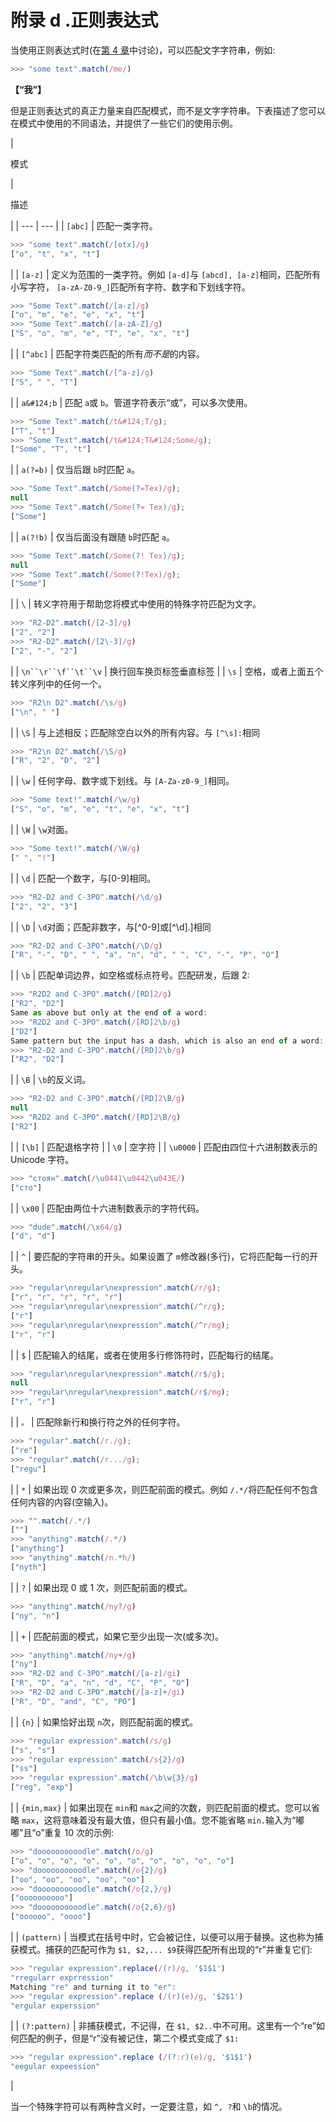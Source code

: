 # 附录 d .正则表达式

当使用正则表达式时(在[第 4 章](04.html "Chapter 4\. Objects")中讨论)，可以匹配文字字符串，例如:

```js
>>> "some text".match(/me/)

```

**【“我”】**

但是正则表达式的真正力量来自匹配模式，而不是文字字符串。下表描述了您可以在模式中使用的不同语法，并提供了一些它们的使用示例。

<colgroup><col width="1" style="text-align: left"> <col width="4.5" style="text-align: left"></colgroup> 
| 

模式

 | 

描述

 |
| --- | --- |
| `[abc]` | 匹配一类字符。

```js
>>> "some text".match(/[otx]/g)
["o", "t", "x", "t"]

```

 |
| `[a-z]` | 定义为范围的一类字符。例如 `[a-d]`与 `[abcd], [a-z]`相同，匹配所有小写字符， `[a-zA-Z0-9_]`匹配所有字符、数字和下划线字符。

```js
>>> "Some Text".match(/[a-z]/g)
["o", "m", "e", "e", "x", "t"]
>>> "Some Text".match(/[a-zA-Z]/g)
["S", "o", "m", "e", "T", "e", "x", "t"]

```

 |
| `[^abc]` | 匹配字符类匹配的所有*而不是*的内容。

```js
>>> "Some Text".match(/[^a-z]/g)
["S", " ", "T"]

```

 |
| `a&#124;b` | 匹配 `a`或 `b`。管道字符表示“或”，可以多次使用。

```js
>>> "Some Text".match(/t&#124;T/g);
["T", "t"]
>>> "Some Text".match(/t&#124;T&#124;Some/g);
["Some", "T", "t"]

```

 |
| `a(?=b)` | 仅当后跟 `b`时匹配 `a`。

```js
>>> "Some Text".match(/Some(?=Tex)/g);
null
>>> "Some Text".match(/Some(?= Tex)/g);
["Some"]

```

 |
| `a(?!b)` | 仅当后面没有跟随 `b`时匹配 `a`。

```js
>>> "Some Text".match(/Some(?! Tex)/g);
null
>>> "Some Text".match(/Some(?!Tex)/g);
["Some"]

```

 |
| `\` | 转义字符用于帮助您将模式中使用的特殊字符匹配为文字。

```js
>>> "R2-D2".match(/[2-3]/g)
["2", "2"]
>>> "R2-D2".match(/[2\-3]/g)
["2", "-", "2"]

```

 |
| `\n``\r``\f``\t``\v` | 换行回车换页标签垂直标签 |
| `\s` | 空格，或者上面五个转义序列中的任何一个。

```js
>>> "R2\n D2".match(/\s/g)
["\n", " "]

```

 |
| `\S` | 与上述相反；匹配除空白以外的所有内容。与 `[^\s]:`相同

```js
>>> "R2\n D2".match(/\S/g)
["R", "2", "D", "2"]

```

 |
| `\w` | 任何字母、数字或下划线。与 `[A-Za-z0-9_]`相同。

```js
>>> "Some text!".match(/\w/g)
["S", "o", "m", "e", "t", "e", "x", "t"]

```

 |
| `\W` | `\w`对面。

```js
>>> "Some text!".match(/\W/g)
[" ", "!"]

```

 |
| `\d` | 匹配一个数字，与[0-9]相同。

```js
>>> "R2-D2 and C-3PO".match(/\d/g)
["2", "2", "3"]

```

 |
| `\D` | `\d`对面；匹配非数字，与[^0-9]或[^\d].]相同

```js
>>> "R2-D2 and C-3PO".match(/\D/g)
["R", "-", "D", " ", "a", "n", "d", " ", "C", "-", "P", "O"]

```

 |
| `\b` | 匹配单词边界，如空格或标点符号。匹配研发，后跟 2:

```js
>>> "R2D2 and C-3PO".match(/[RD]2/g)
["R2", "D2"]
Same as above but only at the end of a word:
>>> "R2D2 and C-3PO".match(/[RD]2\b/g)
["D2"]
Same pattern but the input has a dash, which is also an end of a word:
>>> "R2-D2 and C-3PO".match(/[RD]2\b/g)
["R2", "D2"]

```

 |
| `\B` | `\b`的反义词。

```js
>>> "R2-D2 and C-3PO".match(/[RD]2\B/g)
null
>>> "R2D2 and C-3PO".match(/[RD]2\B/g)
["R2"]

```

 |
| `[\b]` | 匹配退格字符 |
| `\0` | 空字符 |
| `\u0000` | 匹配由四位十六进制数表示的 Unicode 字符。

```js
>>> "стоян".match(/\u0441\u0442\u043E/)
["сто"]

```

 |
| `\x00` | 匹配由两位十六进制数表示的字符代码。

```js
>>> "dude".match(/\x64/g)
["d", "d"]

```

 |
| `^` | 要匹配的字符串的开头。如果设置了 `m`修改器(多行)，它将匹配每一行的开头。

```js
>>> "regular\nregular\nexpression".match(/r/g);
["r", "r", "r", "r", "r"]
>>> "regular\nregular\nexpression".match(/^r/g);
["r"]
>>> "regular\nregular\nexpression".match(/^r/mg);
["r", "r"]

```

 |
| `$` | 匹配输入的结尾，或者在使用多行修饰符时，匹配每行的结尾。

```js
>>> "regular\nregular\nexpression".match(/r$/g);
null
>>> "regular\nregular\nexpression".match(/r$/mg);
["r", "r"]

```

 |
| `。` | 匹配除新行和换行符之外的任何字符。

```js
>>> "regular".match(/r./g);
["re"]
>>> "regular".match(/r.../g);
["regu"]

```

 |
| `*` | 如果出现 0 次或更多次，则匹配前面的模式。例如 `/.*/`将匹配任何不包含任何内容的内容(空输入)。

```js
>>> "".match(/.*/)
[""]
>>> "anything".match(/.*/)
["anything"]
>>> "anything".match(/n.*h/)
["nyth"]

```

 |
| `?` | 如果出现 0 或 1 次，则匹配前面的模式。

```js
>>> "anything".match(/ny?/g)
["ny", "n"]

```

 |
| `+` | 匹配前面的模式，如果它至少出现一次(或多次)。

```js
>>> "anything".match(/ny+/g)
["ny"]
>>> "R2-D2 and C-3PO".match(/[a-z]/gi)
["R", "D", "a", "n", "d", "C", "P", "O"]
>>> "R2-D2 and C-3PO".match(/[a-z]+/gi)
["R", "D", "and", "C", "PO"]

```

 |
| `{n}` | 如果恰好出现 `n`次，则匹配前面的模式。

```js
>>> "regular expression".match(/s/g)
["s", "s"]
>>> "regular expression".match(/s{2}/g)
["ss"]
>>> "regular expression".match(/\b\w{3}/g)
["reg", "exp"]

```

 |
| `{min,max}` | 如果出现在 `min`和 `max`之间的次数，则匹配前面的模式。您可以省略 `max`，这将意味着没有最大值，但只有最小值。您不能省略 `min.`输入为“嘟嘟”且“o”重复 10 次的示例:

```js
>>> "doooooooooodle".match(/o/g)
["o", "o", "o", "o", "o", "o", "o", "o", "o", "o"]
>>> "doooooooooodle".match(/o{2}/g)
["oo", "oo", "oo", "oo", "oo"]
>>> "doooooooooodle".match(/o{2,}/g)
["oooooooooo"]
>>> "doooooooooodle".match(/o{2,6}/g)
["oooooo", "oooo"]

```

 |
| `(pattern)` | 当模式在括号中时，它会被记住，以便可以用于替换。这也称为捕获模式。捕获的匹配可作为 `$1, $2,... $9`获得匹配所有出现的“r”并重复它们:

```js
>>> "regular expression".replace(/(r)/g, '$1$1')
"rregularr exprression"
Matching "re" and turning it to "er":
>>> "regular expression".replace (/(r)(e)/g, '$2$1')
"ergular experssion"

```

 |
| `(?:pattern)` | 非捕获模式，不记得，在 `$1, $2..`中不可用。这里有一个“re”如何匹配的例子，但是“r”没有被记住，第二个模式变成了 `$1:`

```js
>>> "regular expression".replace (/(?:r)(e)/g, '$1$1')
"eegular expeession"

```

 |

当一个特殊字符可以有两种含义时，一定要注意，如 `^, ?`和 `\b`的情况。